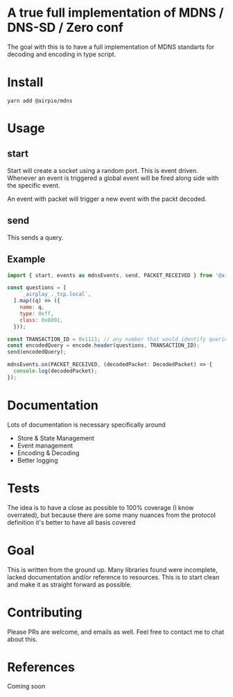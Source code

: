 # A true full implementation of MDNS / DNS-SD / Zero conf

The goal with this is to have a full implementation of MDNS standarts for decoding and encoding in type script.

# Install

`yarn add @airpie/mdns`

# Usage

## start

Start will create a socket using a random port.
This is event driven. Whenever an event is triggered a global event will be fired along side with the specific event.

An event with packet will trigger a new event with the packt decoded.

## send

This sends a query.

## Example

```javascript
import { start, events as mdnsEvents, send, PACKET_RECEIVED } from '@airpie/mdns';

const questions = [
    `_airplay_._tcp.local`,
  ].map((q) => ({
    name: q,
    type: 0xff,
    class: 0x8001,
  }));

const TRANSACTION_ID = 0x1111; // any number that would identify queries and responses.
const encodedQuery = encode.header(questions, TRANSACTION_ID);
send(encodedQuery);

mdnsEvents.on(PACKET_RECEIVED, (decodedPacket: DecodedPacket) => {
  console.log(decodedPacket);
});
```

# Documentation

Lots of documentation is necessary specifically around

- Store & State Management
- Event management
- Encoding & Decoding
- Better logging

# Tests

The idea is to have a close as possible to 100% coverage (I know overrated), but because there are some many nuances from the protocol definition it's better to have all basis covered

# Goal

This is written from the ground up. Many libraries found were incomplete, lacked documentation and/or reference to resources. This is to start clean and make it as straight forward as possible.

# Contributing

Please PRs are welcome, and emails as well. Feel free to contact me to chat about this.

# References

Coming soon
